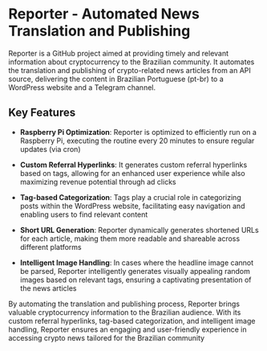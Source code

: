 # Reporter - Automated News Translation and Publishing

Reporter is a GitHub project aimed at providing timely and relevant information about cryptocurrency to the Brazilian community. It automates the translation and publishing of crypto-related news articles from an API source, delivering the content in Brazilian Portuguese (pt-br) to a WordPress website and a Telegram channel.

## Key Features

- **Raspberry Pi Optimization**: Reporter is optimized to efficiently run on a Raspberry Pi, executing the routine every 20 minutes to ensure regular updates (via cron)

- **Custom Referral Hyperlinks**: It generates custom referral hyperlinks based on tags, allowing for an enhanced user experience while also maximizing revenue potential through ad clicks

- **Tag-based Categorization**: Tags play a crucial role in categorizing posts within the WordPress website, facilitating easy navigation and enabling users to find relevant content

- **Short URL Generation**: Reporter dynamically generates shortened URLs for each article, making them more readable and shareable across different platforms

- **Intelligent Image Handling**: In cases where the headline image cannot be parsed, Reporter intelligently generates visually appealing random images based on relevant tags, ensuring a captivating presentation of the news articles

By automating the translation and publishing process, Reporter brings valuable cryptocurrency information to the Brazilian audience. With its custom referral hyperlinks, tag-based categorization, and intelligent image handling, Reporter ensures an engaging and user-friendly experience in accessing crypto news tailored for the Brazilian community
